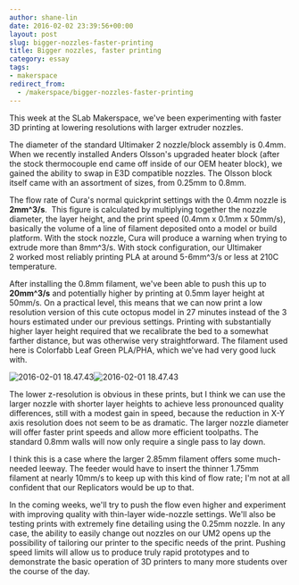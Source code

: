 ```yaml
---
author: shane-lin
date: 2016-02-02 23:39:56+00:00
layout: post
slug: bigger-nozzles-faster-printing
title: Bigger nozzles, faster printing
category: essay
tags:
- makerspace
redirect_from:
  - /makerspace/bigger-nozzles-faster-printing
---
```


This week at the SLab Makerspace, we've been experimenting with faster 3D printing at lowering resolutions with larger extruder nozzles.

The diameter of the standard Ultimaker 2 nozzle/block assembly is 0.4mm. When we recently installed Anders Olsson's upgraded heater block (after the stock thermocouple end came off inside of our OEM heater block), we gained the ability to swap in E3D compatible nozzles. The Olsson block itself came with an assortment of sizes, from 0.25mm to 0.8mm.

The flow rate of Cura's normal quickprint settings with the 0.4mm nozzle is **2mm^3/s**.  This figure is calculated by multiplying together the nozzle diameter, the layer height, and the print speed (0.4mm x 0.1mm x 50mm/s), basically the volume of a line of filament deposited onto a model or build platform. With the stock nozzle, Cura will produce a warning when trying to extrude more than 8mm^3/s. With stock configuration, our Ultimaker 2 worked most reliably printing PLA at around 5-6mm^3/s or less at 210C temperature.

After installing the 0.8mm filament, we've been able to push this up to **20mm^3/s** and potentially higher by printing at 0.5mm layer height at 50mm/s. On a practical level, this means that we can now print a low resolution version of this cute octopus model in 27 minutes instead of the 3 hours estimated under our previous settings. Printing with substantially higher layer height required that we recalibrate the bed to a somewhat farther distance, but was otherwise very straightforward. The filament used here is Colorfabb Leaf Green PLA/PHA, which we've had very good luck with.

![2016-02-01 18.47.43](http://static.scholarslab.org/wp-content/uploads/2016/02/2016-02-01-18.47.43.jpg)![2016-02-01 18.47.43](http://static.scholarslab.org/wp-content/uploads/2016/02/2016-02-01-18.47.43-300x225.jpg)

The lower z-resolution is obvious in these prints, but I think we can use the larger nozzle with shorter layer heights to achieve less pronounced quality differences, still with a modest gain in speed, because the reduction in X-Y axis resolution does not seem to be as dramatic. The larger nozzle diameter will offer faster print speeds and allow more efficient toolpaths. The standard 0.8mm walls will now only require a single pass to lay down.

I think this is a case where the larger 2.85mm filament offers some much-needed leeway. The feeder would have to insert the thinner 1.75mm filament at nearly 10mm/s to keep up with this kind of flow rate; I'm not at all confident that our Replicators would be up to that.

In the coming weeks, we'll try to push the flow even higher and experiment with improving quality with thin-layer wide-nozzle settings. We'll also be testing prints with extremely fine detailing using the 0.25mm nozzle. In any case, the ability to easily change out nozzles on our UM2 opens up the possibility of tailoring our printer to the specific needs of the print. Pushing speed limits will allow us to produce truly rapid prototypes and to demonstrate the basic operation of 3D printers to many more students over the course of the day.
